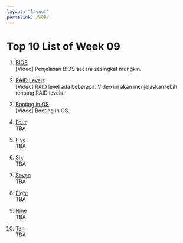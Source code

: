 ```yaml
---
layout: "layout"
permalink: /W09/
---
```


# Top 10 List of Week 09

1. [BIOS](https://www.youtube.com/watch?v=zIYkol851dU)<br>
[Video] Penjelasan BIOS secara sesingkat mungkin.

2. [RAID Levels](https://www.youtube.com/watch?v=BZE4cIm23Js)<br>
[Video] RAID level ada beberapa. Video ini akan menjelaskan lebih tentang RAID levels.

3. [Booting in OS](https://www.youtube.com/watch?v=bfAvqAWSnCE)<br>
[Video] Booting in OS.

4. [Four](https://en.wikipedia.org/wiki/4)<br>
TBA

5. [Five](https://en.wikipedia.org/wiki/5)<br>
TBA

6. [Six](https://en.wikipedia.org/wiki/6)<br>
TBA

7. [Seven](https://en.wikipedia.org/wiki/7)<br>
TBA

8. [Eight](https://en.wikipedia.org/wiki/8)<br>
TBA

9. [Nine](https://en.wikipedia.org/wiki/9)<br>
TBA

10. [Ten](https://en.wikipedia.org/wiki/10)<br>
TBA
